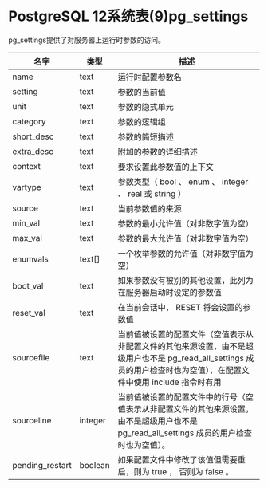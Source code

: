 # PostgreSQL 12系统表(9)pg_settings

pg_settings提供了对服务器上运行时参数的访问。

| 名字              | 类型      | 描述                                                         |
| ----------------- | --------- | ------------------------------------------------------------ |
|  name             |  text     | 运行时配置参数名                                             |
|  setting          |  text     | 参数的当前值                                                 |
|  unit             |  text     | 参数的隐式单元                                               |
|  category         |  text     | 参数的逻辑组                                                 |
|  short_desc       |  text     | 参数的简短描述                                               |
|  extra_desc       |  text     | 附加的参数的详细描述                                         |
|  context          |  text     | 要求设置此参数值的上下文                                     |
|  vartype          |  text     | 参数类型（ bool 、 enum 、  integer 、 real 或 string ）     |
|  source           |  text     | 当前参数值的来源                                             |
|  min_val          |  text     | 参数的最小允许值（对非数字值为空）                           |
|  max_val          |  text     | 参数的最大允许值（对非数字值为空）                           |
|  enumvals         |  text[]   | 一个枚举参数的允许值（对非数字值为空）                       |
|  boot_val         |  text     | 如果参数没有被别的其他设置，此列为在服务器启动时设定的参数值 |
|  reset_val        |  text     | 在当前会话中， RESET 将会设置的参数值                        |
|  sourcefile       |  text     | 当前值被设置的配置文件（空值表示从非配置文件的其他来源设置，由不是超级用户也不是 pg_read_all_settings 成员的用户检查时也为空值），在配置文件中使用 include 指令时有用 |
|  sourceline       |  integer  | 当前值被设置的配置文件中的行号（空值表示从非配置文件的其他来源设置，由不是超级用户也不是 pg_read_all_settings 成员的用户检查时也为空值）。 |
|  pending_restart  |  boolean  | 如果配置文件中修改了该值但需要重启，则为 true ， 否则为 false 。 |
